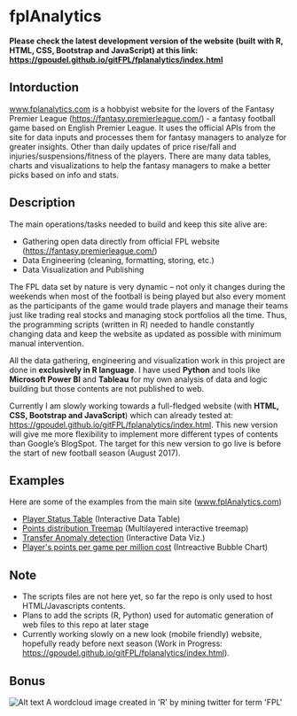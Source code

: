 
# fplAnalytics
**Please check the latest development version of the website (built with R, HTML, CSS, Bootstrap and JavaScript) at this link: https://gpoudel.github.io/gitFPL/fplanalytics/index.html**


## Intorduction
www.fplanalytics.com is a hobbyist website for the lovers of the Fantasy Premier League (https://fantasy.premierleague.com/) - a fantasy football game based on English Premier League. It uses the official APIs from the site for data inputs and processes them for fantasy managers to analyze for greater insights. Other than daily updates of price rise/fall and injuries/suspensions/fitness of the players. There are many data tables, charts and visualizations to help the fantasy managers to make a better picks based on info and stats.

## Description
The main operations/tasks needed to build and keep this site alive are:
* Gathering open data directly from official FPL website (https://fantasy.premierleague.com/)
* Data Engineering (cleaning, formatting, storing, etc.)
* Data Visualization and Publishing

The FPL data set by nature is very dynamic – not only it changes during the weekends when most of the football is being played but also every moment as the participants of the game would trade players and manage their teams just like trading real stocks and managing stock portfolios all the time. Thus, the programming scripts (written in R) needed to handle constantly changing data and keep the website as updated as possible with minimum manual intervention.

All the data gathering, engineering and visualization work in this project are done in **exclusively in R language**. I have used **Python** and tools like **Microsoft Power BI** and **Tableau** for my own analysis of data and logic building but those contents are not published to web.

Currently I am slowly working towards a full-fledged website (with **HTML, CSS, Bootstrap and JavaScript**) which can already tested at: https://gpoudel.github.io/gitFPL/fplanalytics/index.html. This new version will give me more flexibility to implement more different types of contents than Google’s BlogSpot. The target for this new version to go live is before the start of new football season (August 2017).

## Examples
Here are some of the examples from the main site (www.fplAnalytics.com)
* [Player Status Table](https://gpoudel.github.io/gitFPL/fplBoardLive/2016/PlayerStatus.html) (Interactive Data Table)
* [Points distribution Treemap](https://gpoudel.github.io/gitFPL/fplBoardLive/2016/playerPtsTreemap.html) (Multilayered interactive treemap)
* [Transfer Anomaly detection](https://gpoudel.github.io/gitFPL/fplBoardLive/2016/TransferAnomaly.html) (Interactive Data Viz.)
* [Player's points per game per million cost](https://gpoudel.github.io/gitFPL/fplBoardLive/2016/ptsPerGamePerMillViz.html) (Intreactive Bubble Chart)

## Note
* The scripts files are not here yet, so far the repo is only used to host HTML/Javascripts contents.
* Plans to add the scripts (R, Python) used for automatic generation of web files to this repo at later stage
* Currently working slowly on a new look (mobile friendly) website, hopefully ready before next season (Work in Progress: https://gpoudel.github.io/gitFPL/fplanalytics/index.html).

## Bonus
![Alt text](https://gpoudel.github.io/gitFPL/fplBoardLive/2016/fpltwitter.png "A wordcloud image created in 'R' by mining twitter for term 'FPL'")
A wordcloud image created in 'R' by mining twitter for term 'FPL' 
